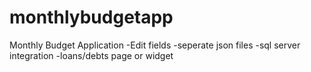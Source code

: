# monthlybudgetapp
Monthly Budget Application
-Edit fields
-seperate json files
-sql server integration
-loans/debts page or widget
